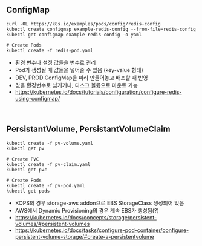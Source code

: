 ## ConfigMap

```
curl -OL https://k8s.io/examples/pods/config/redis-config
kubectl create configmap example-redis-config --from-file=redis-config
kubectl get configmap example-redis-config -o yaml

# Create Pods
kubectl create -f redis-pod.yaml
```

- 환경 변수나 설정 값들을 변수로 관리
- Pod가 생성될 때 값들을 넣어줄 수 있음 (key-value 형태)
- DEV, PROD ConfigMap을 미리 만들어놓고 배포할 때 반영
- 값을 환경변수로 넘기거나, 디스크 볼륨으로 마운트 가능
- https://kubernetes.io/docs/tutorials/configuration/configure-redis-using-configmap/

<br>

## PersistantVolume, PersistantVolumeClaim

```
kubectl create -f pv-volume.yaml
kubectl get pv

# Create PVC
kubectl create -f pv-claim.yaml
kubectl get pvc

# Create Pods
kubectl create -f pv-pod.yaml
kubectl get pods
```

- KOPS의 경우 storage-aws addon으로 EBS StorageClass 생성되어 있음
- AWS에서 Dynamic Provisioning의 경우 계속 EBS가 생성됨(?)
- https://kubernetes.io/docs/concepts/storage/persistent-volumes/#persistent-volumes
- https://kubernetes.io/docs/tasks/configure-pod-container/configure-persistent-volume-storage/#create-a-persistentvolume
